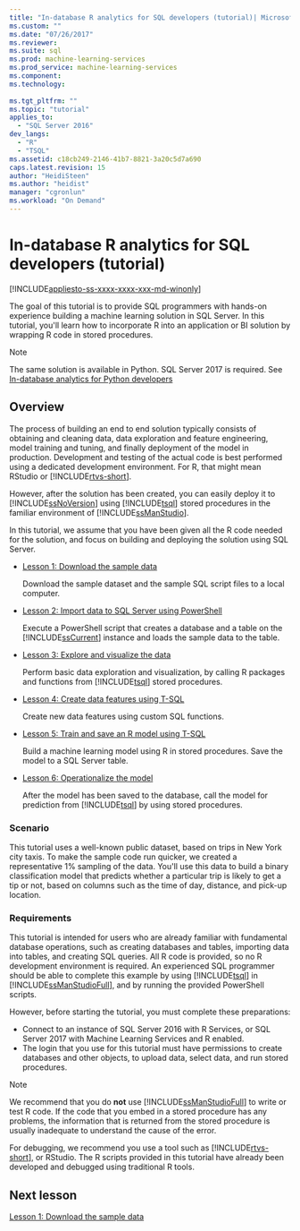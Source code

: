 ```yaml
---
title: "In-database R analytics for SQL developers (tutorial)| Microsoft Docs"
ms.custom: ""
ms.date: "07/26/2017"
ms.reviewer: 
ms.suite: sql
ms.prod: machine-learning-services
ms.prod_service: machine-learning-services
ms.component: 
ms.technology: 
  
ms.tgt_pltfrm: ""
ms.topic: "tutorial"
applies_to: 
  - "SQL Server 2016"
dev_langs: 
  - "R"
  - "TSQL"
ms.assetid: c18cb249-2146-41b7-8821-3a20c5d7a690
caps.latest.revision: 15
author: "HeidiSteen"
ms.author: "heidist"
manager: "cgronlun"
ms.workload: "On Demand"
---
```

# In-database R analytics for SQL developers (tutorial)
[!INCLUDE[appliesto-ss-xxxx-xxxx-xxx-md-winonly](../../includes/appliesto-ss-xxxx-xxxx-xxx-md-winonly.md)]

The goal of this tutorial is to provide SQL programmers with hands-on experience building a machine learning solution in SQL Server. In this tutorial, you'll learn how to incorporate R into an application or BI solution by wrapping R code in stored procedures.

> [!NOTE]
> 
> The same solution is available in Python. SQL Server 2017 is required. See [In-database analytics for Python developers](../tutorials/sqldev-in-database-python-for-sql-developers.md)

## Overview

The process of building an end to end solution typically consists of obtaining and cleaning data, data exploration and feature engineering, model training and tuning, and finally deployment of the model in production. Development and testing of the actual code is best performed using a dedicated development environment. For R, that might mean RStudio or [!INCLUDE[rtvs-short](../../includes/rtvs-short-md.md)].

However, after the solution has been created, you can easily deploy it to [!INCLUDE[ssNoVersion](../../includes/ssnoversion-md.md)] using [!INCLUDE[tsql](../../includes/tsql-md.md)] stored procedures in the familiar environment of [!INCLUDE[ssManStudio](../../includes/ssmanstudio-md.md)].

In this tutorial, we assume that you have been given all the R code needed for the solution, and focus on building and deploying the solution using SQL Server.

- [Lesson 1: Download the sample data](../tutorials/sqldev-download-the-sample-data.md)

    Download the sample dataset and the sample SQL script files to a local computer.

- [Lesson 2: Import data to SQL Server using PowerShell](../r/sqldev-import-data-to-sql-server-using-powershell.md)

    Execute a PowerShell script that creates a database and a table on the [!INCLUDE[ssCurrent](../../includes/sscurrent-md.md)] instance and loads the sample data to the table.

- [Lesson 3: Explore and visualize the data](../tutorials/sqldev-explore-and-visualize-the-data.md)

    Perform basic data exploration and visualization, by calling R packages and functions from [!INCLUDE[tsql](../../includes/tsql-md.md)] stored procedures.

- [Lesson 4: Create data features using T-SQL](../tutorials/sqldev-create-data-features-using-t-sql.md)

    Create new data features using custom SQL functions.
  
-   [Lesson 5: Train and save an R model using T-SQL](../r/sqldev-train-and-save-a-model-using-t-sql.md)

    Build a machine learning model using R in stored procedures. Save the model to a SQL Server table.
  
-   [Lesson 6: Operationalize the model](../tutorials/sqldev-operationalize-the-model.md)

    After the model has been saved to the database, call the model for prediction from [!INCLUDE[tsql](../../includes/tsql-md.md)] by using stored procedures.

### Scenario

This tutorial uses a well-known public dataset, based on trips in New York city taxis. To make the sample code run quicker, we created a representative 1% sampling of the data. You'll use this data to build a binary classification model that predicts whether a particular trip is likely to get a tip or not, based on columns such as the time of day, distance, and pick-up location.

### Requirements

This tutorial is intended for users who are already familiar with fundamental database operations, such as creating databases and tables, importing data into tables, and creating SQL queries. All R code is provided, so no R development environment is required. An experienced SQL programmer should be able to complete this example by using [!INCLUDE[tsql](../../includes/tsql-md.md)] in [!INCLUDE[ssManStudioFull](../../includes/ssmanstudiofull-md.md)], and by running the provided PowerShell scripts.

However, before starting the tutorial, you must complete these preparations:

- Connect to an instance of SQL Server 2016 with R Services, or SQL Server 2017 with Machine Learning Services and R enabled.
- The login that you use for this tutorial must have permissions to create databases and other objects, to upload data, select data, and run stored procedures.

> [!NOTE]
> We recommend that you do **not** use [!INCLUDE[ssManStudioFull](../../includes/ssmanstudiofull-md.md)] to write or test R code. If the code that you embed in a stored procedure has any problems, the information that is returned from the stored procedure is usually inadequate to understand the cause of the error.
> 
> For debugging, we recommend you use a tool such as [!INCLUDE[rtvs-short](../../includes/rtvs-short-md.md)], or RStudio. The R scripts provided in this tutorial have already been developed and debugged using traditional R tools.

## Next lesson

[Lesson 1: Download the sample data](../tutorials/sqldev-download-the-sample-data.md)
